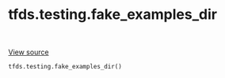 <div itemscope itemtype="http://developers.google.com/ReferenceObject">
<meta itemprop="name" content="tfds.testing.fake_examples_dir" />
<meta itemprop="path" content="Stable" />
</div>

# tfds.testing.fake_examples_dir

<!-- Insert buttons and diff -->

<table class="tfo-notebook-buttons tfo-api" align="left">
</table>

<a target="_blank" href="https://github.com/tensorflow/datasets/tree/master/tensorflow_datasets/testing/test_utils.py">View
source</a>

```python
tfds.testing.fake_examples_dir()
```

<!-- Placeholder for "Used in" -->
